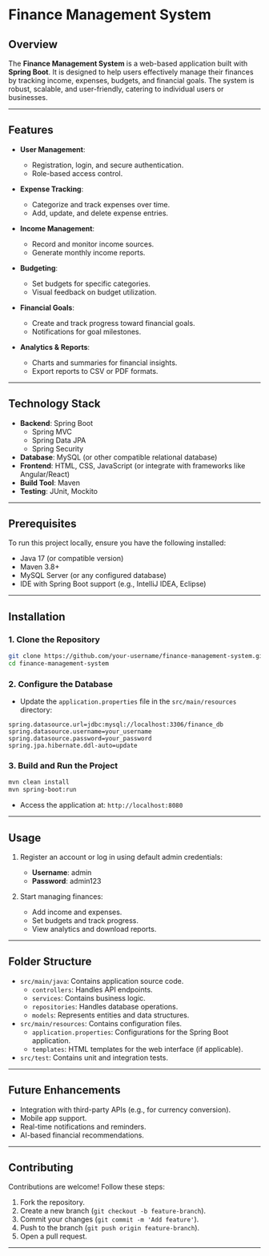 # Finance Management System

## Overview

The **Finance Management System** is a web-based application built with **Spring Boot**. It is designed to help users effectively manage their finances by tracking income, expenses, budgets, and financial goals. The system is robust, scalable, and user-friendly, catering to individual users or businesses.

---

## Features

- **User Management**: 
  - Registration, login, and secure authentication.
  - Role-based access control.

- **Expense Tracking**:
  - Categorize and track expenses over time.
  - Add, update, and delete expense entries.

- **Income Management**:
  - Record and monitor income sources.
  - Generate monthly income reports.

- **Budgeting**:
  - Set budgets for specific categories.
  - Visual feedback on budget utilization.

- **Financial Goals**:
  - Create and track progress toward financial goals.
  - Notifications for goal milestones.

- **Analytics & Reports**:
  - Charts and summaries for financial insights.
  - Export reports to CSV or PDF formats.

---

## Technology Stack

- **Backend**: Spring Boot
  - Spring MVC
  - Spring Data JPA
  - Spring Security
- **Database**: MySQL (or other compatible relational database)
- **Frontend**: HTML, CSS, JavaScript (or integrate with frameworks like Angular/React)
- **Build Tool**: Maven
- **Testing**: JUnit, Mockito

---

## Prerequisites

To run this project locally, ensure you have the following installed:

- Java 17 (or compatible version)
- Maven 3.8+ 
- MySQL Server (or any configured database)
- IDE with Spring Boot support (e.g., IntelliJ IDEA, Eclipse)

---

## Installation

### 1. Clone the Repository

```bash
git clone https://github.com/your-username/finance-management-system.git
cd finance-management-system
```

### 2. Configure the Database

- Update the `application.properties` file in the `src/main/resources` directory:

```properties
spring.datasource.url=jdbc:mysql://localhost:3306/finance_db
spring.datasource.username=your_username
spring.datasource.password=your_password
spring.jpa.hibernate.ddl-auto=update
```

### 3. Build and Run the Project

```bash
mvn clean install
mvn spring-boot:run
```

- Access the application at: `http://localhost:8080`

---

## Usage

1. Register an account or log in using default admin credentials:
   - **Username**: admin
   - **Password**: admin123

2. Start managing finances:
   - Add income and expenses.
   - Set budgets and track progress.
   - View analytics and download reports.

---

## Folder Structure

- `src/main/java`: Contains application source code.
  - `controllers`: Handles API endpoints.
  - `services`: Contains business logic.
  - `repositories`: Handles database operations.
  - `models`: Represents entities and data structures.
- `src/main/resources`: Contains configuration files.
  - `application.properties`: Configurations for the Spring Boot application.
  - `templates`: HTML templates for the web interface (if applicable).
- `src/test`: Contains unit and integration tests.

---

## Future Enhancements

- Integration with third-party APIs (e.g., for currency conversion).
- Mobile app support.
- Real-time notifications and reminders.
- AI-based financial recommendations.

---

## Contributing

Contributions are welcome! Follow these steps:

1. Fork the repository.
2. Create a new branch (`git checkout -b feature-branch`).
3. Commit your changes (`git commit -m 'Add feature'`).
4. Push to the branch (`git push origin feature-branch`).
5. Open a pull request.

---
